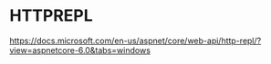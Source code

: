 # HTTPREPL
https://docs.microsoft.com/en-us/aspnet/core/web-api/http-repl/?view=aspnetcore-6.0&tabs=windows
